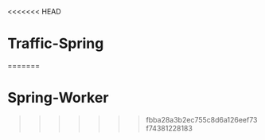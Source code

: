<<<<<<< HEAD
# Traffic-Spring
=======
# Spring-Worker
>>>>>>> fbba28a3b2ec755c8d6a126eef73f74381228183

